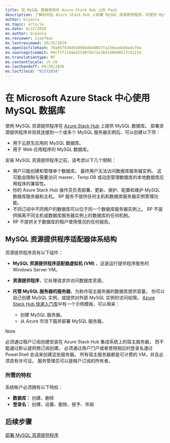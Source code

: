 ```yaml
---
title: 将 MySQL 数据库用作 Azure Stack Hub 上的 PaaS
description: 了解如何在 Azure Stack Hub 上部署 MySQL 资源提供程序，并提供 MySQL 数据库即服务。
author: bryanla
ms.topic: article
ms.date: 9/22/2020
ms.author: bryanla
ms.reviewer: xiaofmao
ms.lastreviewed: 10/25/2019
ms.openlocfilehash: 70a65f030d930960dbdd057fa130eadeb6adcf8a
ms.sourcegitcommit: 69cfff119ab425d0fbb71e38d1480d051fc91216
ms.translationtype: MT
ms.contentlocale: zh-CN
ms.lasthandoff: 09/30/2020
ms.locfileid: "91572834"
---
```

# <a name="use-mysql-databases-on-microsoft-azure-stack-hub"></a>在 Microsoft Azure Stack 中心使用 MySQL 数据库

使用 MySQL 资源提供程序在 [Azure Stack Hub](azure-stack-overview.md) 上提供 MySQL 数据库。 部署资源提供程序并将其连接到一个或多个 MySQL 服务器实例后，可以创建以下项：

* 用于云原生应用的 MySQL 数据库。
* 用于 Web 应用程序的 MySQL 数据库。  

安装 MySQL 资源提供程序之前，请考虑以下几个限制：

- 用户只能创建和管理单个数据库。 最终用户无法访问数据库服务器实例。 这可能会限制与需要访问 master、Temp DB 或动态管理数据库的本地数据库应用程序的兼容性。
- 你的 Azure Stack Hub 操作员负责部署、更新、保护、配置和维护 MySQL 数据库服务器和主机。 RP 服务不提供任何主机和数据库服务器实例管理功能。 
- 不同订阅中不同用户的数据库可以位于同一个数据库服务器实例上。 RP 不提供隔离不同主机或数据库服务器实例上的数据库的任何机制。
- RP 不提供关于数据库的租户使用情况的任何报告。

## <a name="mysql-resource-provider-adapter-architecture"></a>MySQL 资源提供程序适配器体系结构

资源提供程序具有以下组件：

* **MySQL 资源提供程序适配器虚拟机 (VM)** ，这是运行提供程序服务的 Windows Server VM。
* **资源提供程序**，它处理请求并访问数据库资源。
* **托管 MySQL 服务器的服务器**，为称作宿主服务器的数据库提供容量。 你可以自己创建 MySQL 实例，或提供对外部 MySQL 实例的访问权限。 [Azure Stack Hub 快速入门库](https://github.com/Azure/AzureStack-QuickStart-Templates/tree/master/mysql-standalone-server-windows)中有一个示例模板，可以用来：

  * 创建 MySQL 服务器。
  * 从 Azure 市场下载并部署 MySQL 服务器。

> [!NOTE]
> 必须通过租户订阅创建安装在 Azure Stack Hub 集成系统上的宿主服务器， 而不能通过默认提供商订阅创建。 必须通过用户门户或者使用相应的登录名通过 PowerShell 会话来创建这些服务器。 所有宿主服务器都是可计费的 VM，并且必须具有许可证。 服务管理员可以是租户订阅的所有者。

### <a name="required-privileges"></a>所需的特权

系统帐户必须拥有以下特权：

* **数据库：** 创建、删除
* **登录名：** 创建、设置、删除、授予、吊销  

## <a name="next-steps"></a>后续步骤

[部署 MySQL 资源提供程序](azure-stack-mysql-resource-provider-deploy.md)
